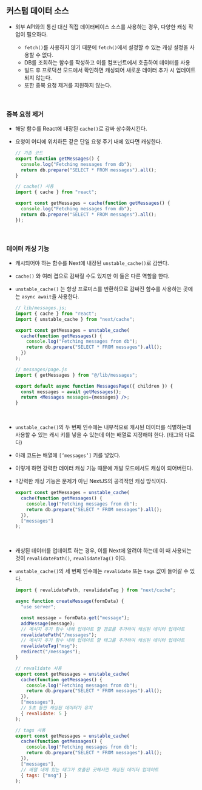 ## 커스텀 데이터 소스

- 외부 API와의 통신 대신 직접 데이터베이스 소스를 사용하는 경우, 다양한 캐싱 작업이 필요하다.

  - `fetch()`를 사용하지 않기 때문에 `fetch()`에서 설정할 수 있는 캐싱 설정을 사용할 수 없다.
  - DB를 조회하는 함수를 작성하고 이를 컴포넌트에서 호출하여 데이터를 사용
  - 빌드 후 프로덕션 모드에서 확인하면 캐싱되어 새로운 데이터 추가 시 업데이트 되지 않는다.
  - 또한 중복 요청 제거를 지원하지 않는다.

<br/>

### 중복 요청 제거

- 해당 함수를 React에 내장된 `cache()`로 감싸 상수화시킨다.

- 요청이 어디에 위치하든 같은 단일 요청 주기 내에 있다면 캐싱한다.

  ```jsx
  // 기존 코드
  export function getMessages() {
    console.log("Fetching messages from db");
    return db.prepare("SELECT * FROM messages").all();
  }
  ```

  ```jsx
  // cache() 사용
  import { cache } from "react";

  export const getMessages = cache(function getMessages() {
    console.log("Fetching messages from db");
    return db.prepare("SELECT * FROM messages").all();
  });
  ```

  <br/>

### 데이터 캐싱 기능

- 캐시되어야 하는 함수를 Next에 내장된 `unstable_cache()`로 감싼다.
- `cache()` 와 여러 겹으로 감싸질 수도 있지만 이 둘은 다른 역할을 한다.
- `unstable_cache()` 는 항상 프로미스를 반환하므로 감싸진 함수를 사용하는 곳에는 `async await`을 사용한다.

  ```jsx
  // lib/messages.js;
  import { cache } from "react";
  import { unstable_cache } from "next/cache";

  export const getMessages = unstable_cache(
    cache(function getMessages() {
      console.log("Fetching messages from db");
      return db.prepare("SELECT * FROM messages").all();
    })
  );
  ```

  ```jsx
  // messages/page.js
  import { getMessages } from "@/lib/messages";

  export default async function MessagesPage({ children }) {
    const messages = await getMessages();
    return <Messages messages={messages} />;
  }
  ```

  <br/>

- `unstable_cache()`의 두 번째 인수에는 내부적으로 캐시된 데이터를 식별하는데 사용할 수 있는 캐시 키를 넣을 수 있는데 이는 배열로 지정해야 한다. (태그와 다르다)

- 아래 코드는 배열에 `[’messages’]` 키를 넣었다.

- 이렇게 하면 강력한 데이터 캐싱 기능 때문에 개발 모드에서도 캐싱이 되어버린다.

- ‼️강력한 캐싱 기능은 문제가 아닌 NextJS의 공격적인 캐싱 방식이다.

  ```jsx
  export const getMessages = unstable_cache(
    cache(function getMessages() {
      console.log("Fetching messages from db");
      return db.prepare("SELECT * FROM messages").all();
    }),
    ["messages"]
  );
  ```

<br/>

- 캐싱된 데이터를 업데이트 하는 경우, 이를 Next에 알려야 하는데 이 때 사용되는 것이 `revalidatePath()`, `revalidateTag()` 이다.

- `unstable_cache()`의 세 번째 인수에는 `revalidate` 또는 `tags` 값이 들어갈 수 있다.

  ```jsx
  import { revalidatePath, revalidateTag } from "next/cache";

  async function createMessage(formData) {
    "use server";

    const message = formData.get("message");
    addMessage(message);
    // 메시지 추가 함수 내에 업데이트 할 경로를 추가하여 캐싱된 데이터 업데이트
    revalidatePath("/messages");
    // 메시지 추가 함수 내에 업데이트 할 태그를 추가하여 캐싱된 데이터 업데이트
    revalidateTag("msg");
    redirect("/messages");
  }
  ```

  ```jsx
  // revalidate 사용
  export const getMessages = unstable_cache(
    cache(function getMessages() {
      console.log("Fetching messages from db");
      return db.prepare("SELECT * FROM messages").all();
    }),
    ["messages"],
    // 5초 동안 캐싱된 데이터가 유지
    { revalidate: 5 }
  );

  // tags 사용
  export const getMessages = unstable_cache(
    cache(function getMessages() {
      console.log("Fetching messages from db");
      return db.prepare("SELECT * FROM messages").all();
    }),
    ["messages"],
    // 배열 내에 있는 태그가 호출된 곳에서만 캐싱된 데이터 업데이트
    { tags: ["msg"] }
  );
  ```
